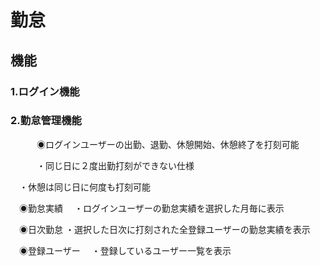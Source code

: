 # 勤怠
## 機能

### 1.ログイン機能

### 2.勤怠管理機能
　　　◉ログインユーザーの出勤、退勤、休憩開始、休憩終了を打刻可能
   
　　　・同じ日に２度出勤打刻ができない仕様
   
 　・休憩は同じ日に何度も打刻可能
  
 　◉勤怠実績
  　・ログインユーザーの勤怠実績を選択した月毎に表示
   
 　◉日次勤怠
   ・選択した日次に打刻された全登録ユーザーの勤怠実績を表示
   
 　◉登録ユーザー
  　・登録しているユーザー一覧を表示

  
